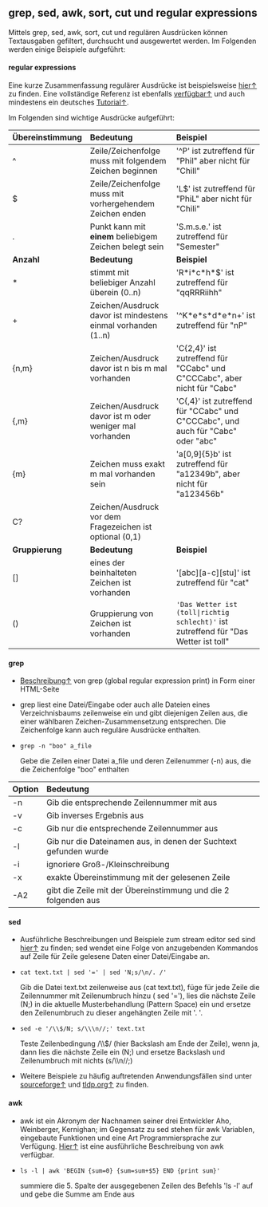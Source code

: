 ## grep, sed, awk, sort, cut und regular expressions

Mittels grep, sed, awk, sort, cut und regulären Ausdrücken können Textausgaben gefiltert, durchsucht und ausgewertet werden. Im Folgenden werden einige Beispiele aufgeführt:

#### regular expressions

Eine kurze Zusammenfassung regulärer Ausdrücke ist beispielsweise [hier↑](https://www.cheatography.com/davechild/cheat-sheets/regular-expressions/pdf_bw/) zu finden. Eine vollständige Referenz ist ebenfalls [verfügbar↑](https://www.princeton.edu/~mlovett/reference/Regular-Expressions.pdf) und auch mindestens ein deutsches [Tutorial↑](https://www.danielfett.de/de/tutorials/tutorial-regulare-ausdrucke/). 

Im Folgenden sind wichtige Ausdrücke aufgeführt:

| Übereinstimmung | Bedeutung | Beispiel |
| :--- | :--- | :--- |
| ^ | Zeile/Zeichenfolge muss mit folgendem Zeichen beginnen | '^P' ist zutreffend für "Phil" aber nicht für "Chill" |
| $ | Zeile/Zeichenfolge muss mit vorhergehendem Zeichen enden | 'L$' ist zutreffend für "PhiL" aber nicht für "Chili" |
| . | Punkt kann mit **einem** beliebigem Zeichen belegt sein | 'S.m.s.e.' ist zutreffend für "Semester" |
| **Anzahl** | **Bedeutung** | **Beispiel** |
| \* | stimmt mit beliebiger Anzahl überein \(0..n\) | 'R\*i\*c\*h\*$' ist zutreffend für "qqRRRiihh" |
| + | Zeichen/Ausdruck davor ist mindestens einmal vorhanden \(1..n\) | '^K\*e\*s\*d\*e\*n+' ist zutreffend für "nP" |
| {n,m} | Zeichen/Ausdruck davor ist n bis m mal vorhanden | 'C{2,4}' ist zutreffend für "CCabc" und C"CCCabc", aber nicht für "Cabc" |
| {,m} | Zeichen/Ausdruck davor ist m oder weniger mal vorhanden | 'C{,4}' ist zutreffend für "CCabc" und C"CCCabc", und auch für "Cabc" oder "abc" |
| {m} | Zeichen muss exakt m mal vorhanden sein | 'a\[0,9\]{5}b' ist zutreffend für "a12349b", aber nicht für "a123456b" |
| C? | Zeichen/Ausdruck vor dem Fragezeichen ist optional \(0,1\) | |
| **Gruppierung** | **Bedeutung** | **Beispiel** |
| \[\] | eines der beinhalteten Zeichen ist vorhanden | '\[abc\]\[a-c\]\[stu\]' ist zutreffend für "cat" |
| \(\) | Gruppierung von Zeichen ist vorhanden | <code>'Das Wetter ist (toll&#124;richtig schlecht)'</code> ist zutreffend für "Das Wetter ist toll" |

#### grep

* [Beschreibung↑](https://www.gnu.org/software/grep/manual/grep.html) von grep (global regular expression print) in Form einer HTML-Seite

* grep liest eine Datei/Eingabe oder auch alle Dateien eines Verzeichnisbaums zeilenweise ein und gibt diejenigen Zeilen aus, die einer wählbaren Zeichen-Zusammensetzung entsprechen. Die Zeichenfolge kann auch reguläre Ausdrücke enthalten.

* `grep -n "boo" a_file`
  
  Gebe die Zeilen einer Datei a_file und deren Zeilenummer (-n) aus, die die Zeichenfolge "boo" enthalten
  
| Option | Bedeutung |
| :--- | :--- |
| -n | Gib die entsprechende Zeilennummer mit aus |
| -v | Gib inverses Ergebnis aus |
| -c | Gib nur die entsprechende Zeilennummer aus |
| -l | Gib nur die Dateinamen aus, in denen der Suchtext gefunden wurde |
| -i | ignoriere Groß-/Kleinschreibung |
| -x | exakte Übereinstimmung mit der gelesenen Zeile |
| -A2 | gibt die Zeile mit der Übereinstimmung und die 2 folgenden aus |


#### sed

* Ausführliche Beschreibungen und Beispiele zum stream editor sed sind [hier↑](http://www.grymoire.com/Unix/Sed.html) zu finden; sed wendet eine Folge von anzugebenden Kommandos auf Zeile für Zeile gelesene Daten einer Datei/Eingabe an.

* `cat text.txt | sed '=' | sed 'N;s/\n/. /'`

  Gib die Datei text.txt zeilenweise aus \(cat text.txt\), füge für jede Zeile die Zeilennummer mit Zeilenumbruch hinzu \( sed '='\), lies die nächste Zeile \(N;\) in die aktuelle Musterbehandlung (Pattern Space) ein und ersetze den Zeilenumbruch zu dieser angehängten Zeile mit '. '.

* `sed -e '/\\$/N; s/\\\n//;' text.txt`

  Teste Zeilenbedingung /\\\\$/ \(hier Backslash am Ende der Zeile\), wenn ja, dann lies die nächste Zeile ein \(N;\) und ersetze Backslash und Zeilenumbruch mit nichts \(s/\\\n//;\)

* Weitere Beispiele zu häufig auftretenden Anwendungsfällen sind unter [sourceforge↑](http://sed.sourceforge.net/sedfaq.html) und [tldp.org↑](http://tldp.org/LDP/Bash-Beginners-Guide/html/chap_05.html) zu finden.

#### awk

* awk ist ein Akronym der Nachnamen seiner drei Entwickler Aho, Weinberger, Kernighan; im Gegensatz zu sed stehen für awk Variablen, eingebaute Funktionen und eine Art Programmiersprache zur Verfügung. [Hier↑](https://www.gnu.org/s/gawk/manual/gawk.pdf) ist eine ausführliche Beschreibung von awk verfügbar.

* `ls -l | awk 'BEGIN {sum=0} {sum=sum+$5} END {print sum}'`

  summiere die 5. Spalte der ausgegebenen Zeilen des Befehls 'ls -l' auf und gebe die Summe am Ende aus


